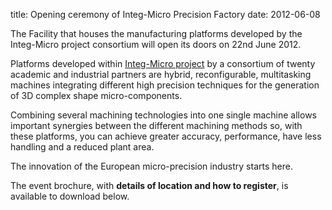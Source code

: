 title: Opening ceremony of Integ-Micro Precision Factory
date: 2012-06-08 

The Facility that houses the manufacturing platforms developed by the Integ-Micro project consortium will open its doors on 22nd June 2012.
<!--break-->
Platforms developed within [Integ-Micro project](/4m-association/project/Integ-Micro) by a consortium of twenty academic and industrial partners are hybrid, reconfigurable, multitasking machines integrating different high precision techniques for the generation of 3D complex shape micro-components.  

Combining several machining technologies into one single machine allows important synergies between the different machining methods so, with these platforms, you can achieve greater accuracy, performance, have less handling and a reduced plant area.  

The innovation of the European micro-precision industry starts here.

The event brochure, with **details of location and how to register**, is available to download below.